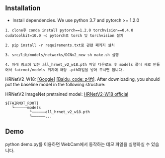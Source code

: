 ## Installation
* Install dependencies. We use python 3.7 and pytorch >= 1.2.0
```
1. clone후 conda install pytorch==1.2.0 torchvision==0.4.0 cudatoolkit=10.0 -c pytorch로 torch 및 torchvision 설치  

2. pip install -r requirements.txt로 관련 패키지 설치  

3. src/lib/models/networks/DCNv2_new sh make.sh 실행  

4. 아래 링크에 있는 all_hrnet_v2_w18.pth 파일 다운로드 후 models 폴더 새로 만들어서 fairmot/models 위치에 해당 .pth파일을 넣어 주시면 됩니다.  
```
HRNetV2_W18: [[Google]](https://drive.google.com/open?id=182EHCOSzVVopvAqAXN5o6XHX4PEyLjZT) [[Baidu, code: z4ft]](https://pan.baidu.com/s/1h1qwn8dyJmKj_nZi5H3NAQ).
After downloading, you should put the baseline model in the following structure:

HRNetV2 ImageNet pretrained model: [HRNetV2-W18 official](https://1drv.ms/u/s!Aus8VCZ_C_33cMkPimlmClRvmpw)
```
${FAIRMOT_ROOT}
   └——————models
           └——————all_hrnet_v2_w18.pth
           └——————...
```

## Demo
python demo.py를 이용하면 WebCam에서 동작하는 데모 파일을 실행하실 수 있습니다.  
